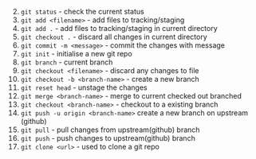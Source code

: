2. `git status` - check the current status
3. `git add <filename>` - add files to tracking/staging
3. `git add .` - add files to tracking/staging in current directory
4. `git checkout .` - discard all changes in current directory
5. `git commit -m <message>` - commit the changes with message
1. `git init` - initialise a new git repo
6. `git branch` - current branch
4. `git checkout <filename>` - discard any changes to file
7. `git checkout -b <branch-name>` - create a new branch
10. `git reset head` - unstage the changes
9. `git merge <branch-name>` - merge <branch-name> to current checked out branched
8. `git checkout <branch-name>` - checkout to a existing branch
11. `git push -u origin <branch-name>` create a new branch on upstream (github)
13. `git pull` - pull changes from upstream(github) branch
12. `git push` - push changes to upstream(github) branch
14. `git clone <url>` - used to clone a git repo
